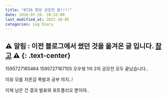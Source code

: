 ```yaml
---
title: "0726 청강 공모전 끝!!!!"
date: 2020-07-26. 10:32:00
last_modified_at: 2021-10-05
categories: Log Diary
---
```

⚠ **알림** : 이전 블로그에서 썼던 것을 옮겨온 글 입니다. [참고](https://ttmdacl.github.io/log/diary/hello-blog/) ⚠
{: .text-center}
---
1595727165464
1595727167105
오우쉣 1차 2차 공모전 모두 끝났습니다..

이유 모를 자존감 폭발과 공부 의지..!

이제 남은 건 결과 발표와 포트폴리오 뿐이야..

